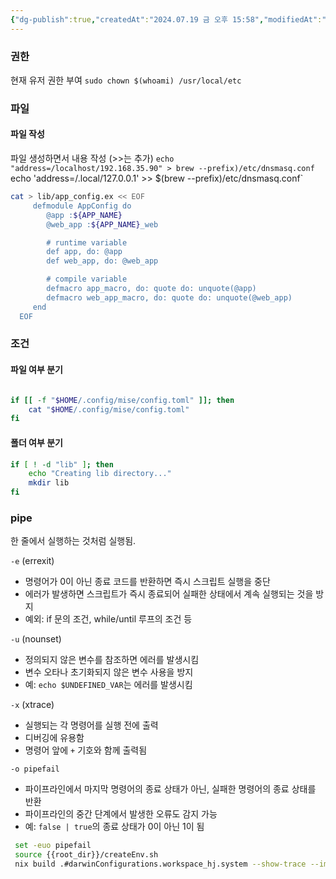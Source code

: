 ```yaml
---
{"dg-publish":true,"createdAt":"2024.07.19 금 오후 15:58","modifiedAt":"2025.01.14 화 오후 12:11","tags":["shell","bash"],"permalink":"/Dev/shell/shell scripts/","dgPassFrontmatter":true}
---
```



### 권한

현재 유저 권한 부여
`sudo chown $(whoami) /usr/local/etc`

### 파일

#### 파일 작성

파일 생성하면서 내용 작성 (>>는 추가)
`echo "address=/localhost/192.168.35.90" > brew --prefix)/etc/dnsmasq.conf
`echo 'address=/.local/127.0.0.1' >> $(brew --prefix)/etc/dnsmasq.conf`

```bash
cat > lib/app_config.ex << EOF
	 defmodule AppConfig do
		@app :${APP_NAME}
		@web_app :${APP_NAME}_web

		# runtime variable
		def app, do: @app
		def web_app, do: @web_app

		# compile variable
		defmacro app_macro, do: quote do: unquote(@app)
		defmacro web_app_macro, do: quote do: unquote(@web_app)
	 end
  EOF 
```

### 조건

#### 파일 여부 분기

```bash

if [[ -f "$HOME/.config/mise/config.toml" ]]; then
	cat "$HOME/.config/mise/config.toml"
fi
```

#### 폴더 여부 분기

```bash
if [ ! -d "lib" ]; then
	echo "Creating lib directory..."
	mkdir lib
fi
```

### pipe

한 줄에서 실행하는 것처럼 실행됨.

`-e` (errexit)
- 명령어가 0이 아닌 종료 코드를 반환하면 즉시 스크립트 실행을 중단
- 에러가 발생하면 스크립트가 즉시 종료되어 실패한 상태에서 계속 실행되는 것을 방지
- 예외: if 문의 조건, while/until 루프의 조건 등

`-u` (nounset)
- 정의되지 않은 변수를 참조하면 에러를 발생시킴
- 변수 오타나 초기화되지 않은 변수 사용을 방지
- 예: `echo $UNDEFINED_VAR`는 에러를 발생시킴

`-x` (xtrace)
- 실행되는 각 명령어를 실행 전에 출력
- 디버깅에 유용함
- 명령어 앞에 `+` 기호와 함께 출력됨

`-o pipefail`
- 파이프라인에서 마지막 명령어의 종료 상태가 아닌, 실패한 명령어의 종료 상태를 반환
- 파이프라인의 중간 단계에서 발생한 오류도 감지 가능
- 예: `false | true`의 종료 상태가 0이 아닌 1이 됨

```bash
 set -euo pipefail
 source {{root_dir}}/createEnv.sh
 nix build .#darwinConfigurations.workspace_hj.system --show-trace --impure --fallback

```
